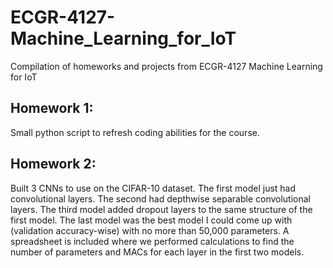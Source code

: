 # ECGR-4127-Machine_Learning_for_IoT
Compilation of homeworks and projects from ECGR-4127 Machine Learning for IoT

## Homework 1:
Small python script to refresh coding abilities for the course. 

## Homework 2:
Built 3 CNNs to use on the CIFAR-10 dataset. The first model just had convolutional layers. The second had depthwise separable convolutional layers. The third model added dropout layers to the same structure of the first model. The last model was the best model I could come up with (validation accuracy-wise) with no more than 50,000 parameters. A spreadsheet is included where we performed calculations to find the number of parameters and MACs for each layer in the first two models.
